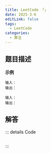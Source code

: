 ```yaml
---
title: LeetCode 「」
date: 2025-3-6
editLink: false
tags:
  - LeetCode
categories:
  - 算法
---
```


> []()

## 题目描述



**示例**

```
输入：
输出：

输入：
输出：
```

## 解答

::: details Code
```js

```
:::
